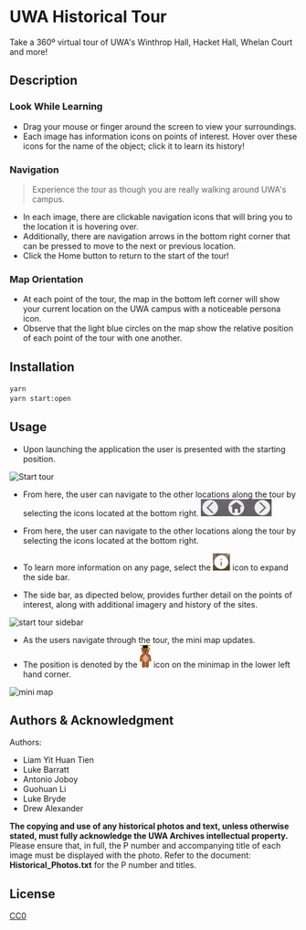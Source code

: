 # UWA Historical Tour

Take a 360º virtual tour of UWA's Winthrop Hall, Hacket Hall, Whelan Court and more!

## Description

### Look While Learning

- Drag your mouse or finger around the screen to view your surroundings.
- Each image has information icons on points of interest. Hover over these icons for the name of the object; click it to learn its history!

### Navigation

> Experience the tour as though you are really walking around UWA's campus.

- In each image, there are clickable navigation icons that will bring you to the location it is hovering over.
- Additionally, there are navigation arrows in the bottom right corner that can be pressed to move to the next or previous location.
- Click the Home button to return to the start of the tour!

### Map Orientation

- At each point of the tour, the map in the bottom left corner will show your current location on the UWA campus with a noticeable persona icon.
- Observe that the light blue circles on the map show the relative position of each point of the tour with one another.

## Installation

```bash
yarn
yarn start:open
```

## Usage
- Upon launching the application the user is presented with the starting position. 

![Start tour](https://github.com/Drewbi/buildings-in-landscape-uwa/blob/antonio/src/assets/images/README_start_tour.png)

- From here, the user can navigate to the other locations along the tour by selecting the icons located at the bottom right.   <img src="src\assets\images\README_start_tour_nav_buttons.png" alt="drawing" height="30"/> 
- From here, the user can navigate to the other locations along the tour by selecting the icons located at the bottom right.   
  
- To learn more information on any page, select the  <img src="src\assets\images\README_start_tour_info.png" alt="drawing" height="30"/> icon to expand the side bar. 
- The side bar, as dipected below, provides further detail on the points of interest, along with additional imagery and history of the sites.
  
![start tour sidebar](https://github.com/Drewbi/buildings-in-landscape-uwa/blob/antonio/src/assets/images/README_start_tour_sidebar.png )


- As the users navigate through the tour, the mini map updates. 
- The position is denoted by the <img src="src\map\MapsGuy.png" alt="drawing" height="40"/> icon on the minimap in the lower left hand corner.
  
![mini map](https://github.com/Drewbi/buildings-in-landscape-uwa/blob/antonio/src/assets/images/README_mini_map_map.png )

## Authors & Acknowledgment

Authors: 
- Liam Yit Huan Tien
- Luke Barratt
- Antonio Joboy
- Guohuan Li
- Luke Bryde
- Drew Alexander

**The copying and use of any historical photos and text, unless otherwise stated, must fully acknowledge the UWA Archives intellectual property.** Please ensure that, in full, the P number and accompanying title of each image must be displayed with the photo. Refer to the document: **Historical_Photos.txt** for the P number and titles.

## License

[CC0](https://choosealicense.com/licenses/cc0/)
